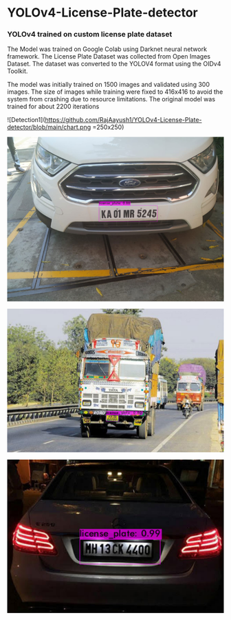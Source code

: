 # YOLOv4-License-Plate-detector
### YOLOv4 trained on custom license plate dataset
The Model was trained on Google Colab using Darknet neural network framework.
The License Plate Dataset was collected from Open Images Dataset.
The dataset was converted to the YOLOV4 format using the OIDv4 Toolkit.

The model was initially trained on 1500 images and validated using 300 images.
The size of images while training were fixed to 416x416 to avoid the system from crashing due to resource limitations.
The original model was trained for about 2200 iterations


![Detection1](https://github.com/RajAayush1/YOLOv4-License-Plate-detector/blob/main/chart.png =250x250)

![Detection1](https://github.com/RajAayush1/YOLOv4-License-Plate-detector/blob/main/images/Detection2.png)

![Detection2](https://github.com/RajAayush1/YOLOv4-License-Plate-detector/blob/main/images/detection3.png)

![Detection3](https://github.com/RajAayush1/YOLOv4-License-Plate-detector/blob/main/images/Detection1.png)
